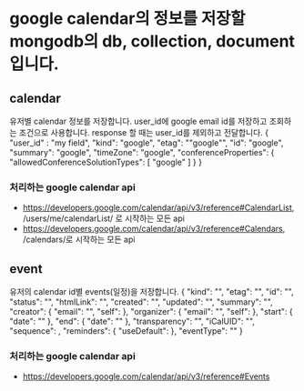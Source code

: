 # google calendar의 정보를 저장할 mongodb의 db, collection, document입니다.

## calendar
유저별 calendar 정보를 저장합니다. 
user_id에 google email id를 저장하고 조회하는 조건으로 사용합니다.
response 할 때는 user_id를 제외하고 전달합니다.
{
	"user_id" : "my field", 
	"kind": "google",
	"etag": "\"google\"",
	"id": "google",
	"summary": "google",
	"timeZone": "google",
	"conferenceProperties": {
	 "allowedConferenceSolutionTypes": [
	  "google"
	 ]
	}
}
### 처리하는 google calendar api
- https://developers.google.com/calendar/api/v3/reference#CalendarList, /users/me/calendarList/ 로 시작하는 모든 api
- https://developers.google.com/calendar/api/v3/reference#Calendars, /calendars/<calendarId>로 시작하는 모든 api


## event
유저의 calendar id별 events(일정)을 저장합니다.
{
	"kind": "",
	"etag": "",
	"id": "",
	"status": "",
	"htmlLink": "",
	"created": "",
	"updated": "",
	"summary": "",
	"creator": {
	"email": "",
	"self": 
	},
	"organizer": {
	"email": "",
	"self": 
	},
	"start": {
	"date": ""
	},
	"end": {
	"date": ""
	},
	"transparency": "",
	"iCalUID": "",
	"sequence": ,
	"reminders": {
	"useDefault": 
	},
	"eventType": ""
}

### 처리하는 google calendar api
- https://developers.google.com/calendar/api/v3/reference#Events



